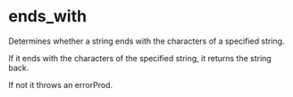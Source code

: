 # ends_with

Determines whether a string ends with the characters of a specified string.

If it ends with the characters of the specified string, it returns the string back.

If not it throws an errorProd.
